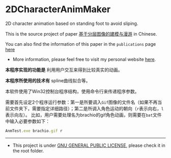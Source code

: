 # 2DCharacterAnimMaker
2D character animation based on standing foot to avoid sliping.

This is the source project of paper [基于分层图像的建模与漫游](https://hanhonglei.github.io/Resources/2007LayerImage.pdf) in Chinese.

You can also find the information of this paper in the `publications` page [here](https://hanhonglei.github.io/publications/)

- More information, please feel free to visit my personal website [here](https://hanhonglei.github.io/).

**本程序实现的功能是** 利用用户交互来得到比较真实的动画。

**本程序所使用的技术有** spline曲线拟合等。

本软件使用了Win32控制台程序结构，使用命令行来传递程序参数。

需要首先设定2个程序运行参数：第一是所要调入`Gif`图像的文件名（如果不再当前文件夹下，需要指定详细路径）；第二是所调入角色运动的朝向（`r`表示向右，`l`表示向左）。
比如，用户需要处理名为brachio的gif角色动画，则需要在`bat`文件中输入必要参数如下：

```javascript
AnmTest.exe brachio.gif r
```

----

- This project is under [GNU GENERAL PUBLIC LICENSE](https://www.gnu.org/licenses/), please check it in the root folder.